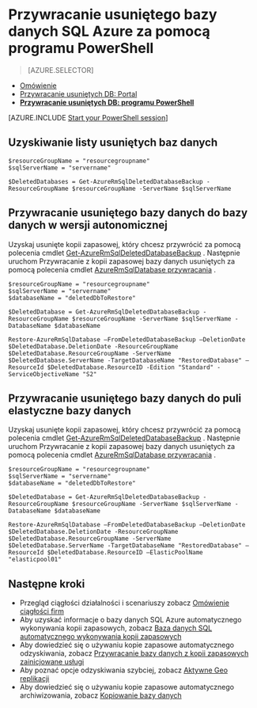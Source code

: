 <properties
    pageTitle="Przywracanie usuniętego Azure SQL Database (programu PowerShell) | Microsoft Azure"
    description="Przywracanie usuniętego Azure SQL Database (programu PowerShell)."
    services="sql-database"
    documentationCenter=""
    authors="stevestein"
    manager="jhubbard"
    editor=""/>

<tags
    ms.service="sql-database"
    ms.devlang="NA"
    ms.date="10/12/2016"
    ms.author="sstein"
    ms.workload="NA"
    ms.topic="article"
    ms.tgt_pltfrm="NA"/>


# <a name="restore-a-deleted-azure-sql-database-by-using-powershell"></a>Przywracanie usuniętego bazy danych SQL Azure za pomocą programu PowerShell

> [AZURE.SELECTOR]
- [Omówienie](sql-database-recovery-using-backups.md)
- [Przywracanie usuniętych DB: Portal](sql-database-restore-deleted-database-portal.md)
- [**Przywracanie usuniętych DB: programu PowerShell**](sql-database-restore-deleted-database-powershell.md)

[AZURE.INCLUDE [Start your PowerShell session](../../includes/sql-database-powershell.md)]


## <a name="get-a-list-of-deleted-databases"></a>Uzyskiwanie listy usuniętych baz danych

```
$resourceGroupName = "resourcegroupname"
$sqlServerName = "servername"

$DeletedDatabases = Get-AzureRmSqlDeletedDatabaseBackup -ResourceGroupName $resourceGroupName -ServerName $sqlServerName
```

## <a name="restore-your-deleted-database-into-a-standalone-database"></a>Przywracanie usuniętego bazy danych do bazy danych w wersji autonomicznej

Uzyskaj usunięte kopii zapasowej, który chcesz przywrócić za pomocą polecenia cmdlet [Get-AzureRmSqlDeletedDatabaseBackup](https://msdn.microsoft.com/library/azure/mt693387(v=azure.300/).aspx) . Następnie uruchom Przywracanie z kopii zapasowej bazy danych usuniętych za pomocą polecenia cmdlet [AzureRmSqlDatabase przywracania](https://msdn.microsoft.com/library/azure/mt693390(v=azure.300/).aspx) .

```
$resourceGroupName = "resourcegroupname"
$sqlServerName = "servername"
$databaseName = "deletedDbToRestore"

$DeletedDatabase = Get-AzureRmSqlDeletedDatabaseBackup -ResourceGroupName $resourceGroupName -ServerName $sqlServerName -DatabaseName $databaseName

Restore-AzureRmSqlDatabase –FromDeletedDatabaseBackup –DeletionDate $DeletedDatabase.DeletionDate -ResourceGroupName $DeletedDatabase.ResourceGroupName -ServerName $DeletedDatabase.ServerName -TargetDatabaseName "RestoredDatabase" –ResourceId $DeletedDatabase.ResourceID -Edition "Standard" -ServiceObjectiveName "S2"
```


## <a name="restore-your-deleted-database-into-an-elastic-database-pool"></a>Przywracanie usuniętego bazy danych do puli elastyczne bazy danych

Uzyskaj usunięte kopii zapasowej, który chcesz przywrócić za pomocą polecenia cmdlet [Get-AzureRmSqlDeletedDatabaseBackup](https://msdn.microsoft.com/library/azure/mt693387(v=azure.300/).aspx) . Następnie uruchom Przywracanie z kopii zapasowej bazy danych usuniętych za pomocą polecenia cmdlet [AzureRmSqlDatabase przywracania](https://msdn.microsoft.com/library/azure/mt693390(v=azure.300/).aspx) .

```
$resourceGroupName = "resourcegroupname"
$sqlServerName = "servername"
$databaseName = "deletedDbToRestore"

$DeletedDatabase = Get-AzureRmSqlDeletedDatabaseBackup -ResourceGroupName $resourceGroupName -ServerName $sqlServerName -DatabaseName $databaseName

Restore-AzureRmSqlDatabase –FromDeletedDatabaseBackup –DeletionDate $DeletedDatabase.DeletionDate -ResourceGroupName $DeletedDatabase.ResourceGroupName -ServerName $DeletedDatabase.ServerName -TargetDatabaseName "RestoredDatabase" –ResourceId $DeletedDatabase.ResourceID –ElasticPoolName "elasticpool01"
```


## <a name="next-steps"></a>Następne kroki

- Przegląd ciągłości działalności i scenariuszy zobacz [Omówienie ciągłości firm](sql-database-business-continuity.md)
- Aby uzyskać informacje o bazy danych SQL Azure automatycznego wykonywania kopii zapasowych, zobacz [Baza danych SQL automatycznego wykonywania kopii zapasowych](sql-database-automated-backups.md)
- Aby dowiedzieć się o używaniu kopie zapasowe automatycznego odzyskiwania, zobacz [Przywracanie bazy danych z kopii zapasowych zainicjowane usługi](sql-database-recovery-using-backups.md)
- Aby poznać opcje odzyskiwania szybciej, zobacz [Aktywne Geo replikacji](sql-database-geo-replication-overview.md)  
- Aby dowiedzieć się o używaniu kopie zapasowe automatycznego archiwizowania, zobacz [Kopiowanie bazy danych](sql-database-copy.md)
